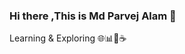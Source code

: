 ### Hi there ,This is Md Parvej Alam 👋

Learning & Exploring 🌐📊📱☕️

<!--
**mdparvejalam/mdparvejalam** is a ✨ _special_ ✨ repository because its `README.md` (this file) appears on your GitHub profile.

Here are some ideas to get you started:

- 🔭 I’m currently working on. Tech interviews Preparation Material...
- 🌱 I’m currently learning code j2EE 💻 
- 👯 I’m looking to collaborate on . Learning Made Easy.
- 📫 How to reach me: .mdparvejalam151@gmail.com..
- 😄 Pronouns: ...
- ⚡ Fun fact: i am half finish...
- ⭐ Connect with me:mdparvejalam151@gamil.com
- ⭐ Languages and Tools: C ,C++ ,CSS3, HTML, JAVASCRIPT, PHP,
